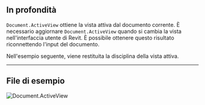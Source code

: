 ## In profondità
`Document.ActiveView` ottiene la vista attiva dal documento corrente. È necessario aggiornare `Document.ActiveView` quando si cambia la vista nell'interfaccia utente di Revit. È possibile ottenere questo risultato riconnettendo l'input del documento.

Nell'esempio seguente, viene restituita la disciplina della vista attiva.
___
## File di esempio

![Document.ActiveView](./Revit.Application.Document.ActiveView_img.jpg)
